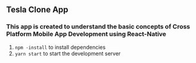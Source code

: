 ## Tesla Clone App

### This app is created to understand the basic concepts of Cross Platform Mobile App Development using React-Native
1. `npm -install` to install dependencies
2. `yarn start` to start the development server